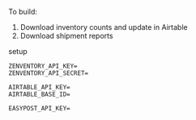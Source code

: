 To build:

1. Download inventory counts and update in Airtable
2. Download shipment reports 

setup

```
ZENVENTORY_API_KEY=
ZENVENTORY_API_SECRET=

AIRTABLE_API_KEY=
AIRTABLE_BASE_ID=

EASYPOST_API_KEY=
````
